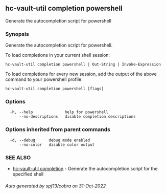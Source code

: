 ## hc-vault-util completion powershell

Generate the autocompletion script for powershell

### Synopsis

Generate the autocompletion script for powershell.

To load completions in your current shell session:

	hc-vault-util completion powershell | Out-String | Invoke-Expression

To load completions for every new session, add the output of the above command
to your powershell profile.


```
hc-vault-util completion powershell [flags]
```

### Options

```
  -h, --help              help for powershell
      --no-descriptions   disable completion descriptions
```

### Options inherited from parent commands

```
  -d, --debug      debug mode enabled
      --no-color   disable color output
```

### SEE ALSO

* [hc-vault-util completion](hc-vault-util_completion.md)	 - Generate the autocompletion script for the specified shell

###### Auto generated by spf13/cobra on 31-Oct-2022
